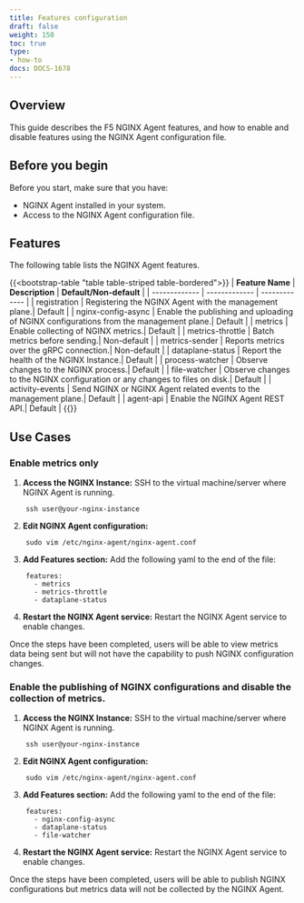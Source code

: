 ```yaml
---
title: Features configuration
draft: false
weight: 150
toc: true
type:
- how-to
docs: DOCS-1678
---
```


## Overview

This guide describes the F5 NGINX Agent features, and how to enable and disable features using the NGINX Agent configuration file.

## Before you begin

Before you start, make sure that you have:

- NGINX Agent installed in your system.
- Access to the NGINX Agent configuration file.


## Features

The following table lists the NGINX Agent features.

{{<bootstrap-table "table table-striped table-bordered">}}
| **Feature Name**      | **Description**      | **Default/Non-default**      |
| ------------- | ------------- | ------------- |
| registration | Registering the NGINX Agent with the management plane.| Default |
| nginx-config-async | Enable the publishing and uploading of NGINX configurations from the management plane.| Default |
| metrics | Enable collecting of NGINX metrics.| Default |
| metrics-throttle | Batch metrics before sending.| Non-default |
| metrics-sender | Reports metrics over the gRPC connection.| Non-default |
| dataplane-status | Report the health of the NGINX Instance.| Default |
| process-watcher | Observe changes to the NGINX process.| Default |
| file-watcher | Observe changes to the NGINX configuration or any changes to files on disk.| Default |
| activity-events | Send NGINX or NGINX Agent related events to the management plane.| Default |
| agent-api | Enable the NGINX Agent REST API.| Default |
{{</bootstrap-table>}}

## Use Cases

### Enable metrics only
1. **Access the NGINX Instance:** SSH to the virtual machine/server where NGINX Agent is running.

```
    ssh user@your-nginx-instance
```

2. **Edit NGINX Agent configuration:**

```
    sudo vim /etc/nginx-agent/nginx-agent.conf
```

3. **Add Features section:** Add the following yaml to the end of the file:

```
    features:
      - metrics
      - metrics-throttle
      - dataplane-status
```

4. **Restart the NGINX Agent service:** Restart the NGINX Agent service to enable changes.

Once the steps have been completed, users will be able to view metrics data being sent but will not have the capability to push NGINX configuration changes.

### Enable the publishing of NGINX configurations and disable the collection of metrics.
1. **Access the NGINX Instance:** SSH to the virtual machine/server where NGINX Agent is running.

```
    ssh user@your-nginx-instance
```

2. **Edit NGINX Agent configuration:**

```
    sudo vim /etc/nginx-agent/nginx-agent.conf
```

3. **Add Features section:** Add the following yaml to the end of the file:

```
    features:
      - nginx-config-async
      - dataplane-status
      - file-watcher
```

4. **Restart the NGINX Agent service:** Restart the NGINX Agent service to enable changes.

Once the steps have been completed, users will be able to publish NGINX configurations but metrics data will not be collected by the NGINX Agent.

